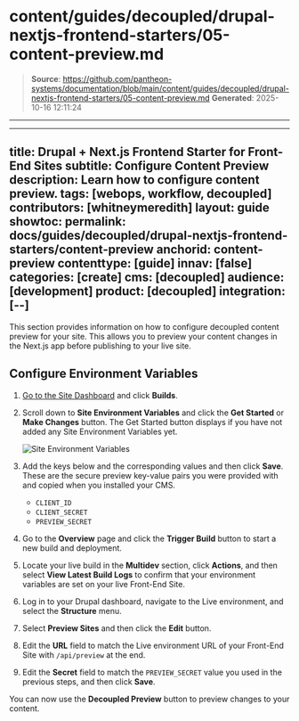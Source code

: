 # content/guides/decoupled/drupal-nextjs-frontend-starters/05-content-preview.md

> **Source**: https://github.com/pantheon-systems/documentation/blob/main/content/guides/decoupled/drupal-nextjs-frontend-starters/05-content-preview.md
> **Generated**: 2025-10-16 12:11:24

---

---
title: Drupal + Next.js Frontend Starter for Front-End Sites
subtitle: Configure Content Preview
description: Learn how to configure content preview.
tags: [webops, workflow, decoupled]
contributors: [whitneymeredith]
layout: guide
showtoc:
permalink: docs/guides/decoupled/drupal-nextjs-frontend-starters/content-preview
anchorid: content-preview
contenttype: [guide]
innav: [false]
categories: [create]
cms: [decoupled]
audience: [development]
product: [decoupled]
integration: [--]
---

This section provides information on how to configure decoupled content preview for your site. This allows you to preview your content changes in the Next.js app before publishing to your live site.

## Configure Environment Variables

1. [Go to the Site Dashboard](/guides/account-mgmt/workspace-sites-teams/sites#site-dashboard) and click **Builds**.

1. Scroll down to **Site Environment Variables** and click the **Get Started** or **Make Changes** button. The Get Started button displays if you have not added any Site Environment Variables yet.

    ![Site Environment Variables](../../../../images/decoupled-preview-env-variables.png)

1. Add the keys below and the corresponding values and then click **Save**. These are the secure preview key-value pairs you were provided with and copied when you installed your CMS.

    - `CLIENT_ID`
    - `CLIENT_SECRET`
    - `PREVIEW_SECRET`

1. Go to the **Overview** page and click the **Trigger Build** button to start a new build and deployment.

1. Locate your live build in the **Multidev** section, click **Actions**, and then select **View Latest Build Logs** to confirm that your environment variables are set on your live Front-End Site.

1. Log in to your Drupal dashboard, navigate to the Live environment, and select the **Structure** menu.

1. Select **Preview Sites** and then click the **Edit** button.

1. Edit the **URL** field to match the Live environment URL of your Front-End Site with `/api/preview` at the end.

1. Edit the **Secret** field to match the `PREVIEW_SECRET` value you used in the previous steps, and then click **Save**.

You can now use the **Decoupled Preview** button to preview changes to your content.